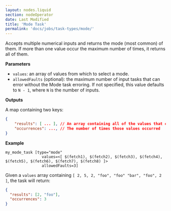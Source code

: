 ```yaml
---
layout: nodes.liquid
section: nodeOperator
date: Last Modified
title: 'Mode Task'
permalink: 'docs/jobs/task-types/mode/'
---
```


Accepts multiple numerical inputs and returns the mode (most common) of them. If more than one value occur the maximum number of times, it returns all of them.

**Parameters**

- `values`: an array of values from which to select a mode.
- `allowedFaults` (optional): the maximum number of input tasks that can error without the Mode task erroring. If not specified, this value defaults to `N - 1`, where `N` is the number of inputs.

**Outputs**

A map containing two keys:

```json
{
    "results": [ ... ], // An array containing all of the values that occurred the maximum number of times
    "occurrences": ..., // The number of times those values occurred
}
```

**Example**

```jpv2
my_mode_task [type="mode"
                values=<[ $(fetch1), $(fetch2), $(fetch3), $(fetch4), $(fetch5), $(fetch6), $(fetch7), $(fetch8) ]>
                allowedFaults=3]
```

Given a `values` array containing `[ 2, 5, 2, "foo", "foo" "bar", "foo", 2 ]`, the task will return:

```json
{
  "results": [2, "foo"],
  "occurrences": 3
}
```
